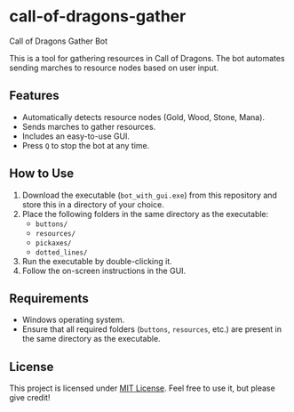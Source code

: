# call-of-dragons-gather

Call of Dragons Gather Bot

This is a tool for gathering resources in Call of Dragons. The bot automates sending marches to resource nodes based on user input.

## Features
- Automatically detects resource nodes (Gold, Wood, Stone, Mana).
- Sends marches to gather resources.
- Includes an easy-to-use GUI.
- Press `Q` to stop the bot at any time.

## How to Use
1. Download the executable (`bot_with_gui.exe`) from this repository and store this in a directory of your choice.
2. Place the following folders in the same directory as the executable:
   - `buttons/`
   - `resources/`
   - `pickaxes/`
   - `dotted_lines/`
3. Run the executable by double-clicking it.
4. Follow the on-screen instructions in the GUI.

## Requirements
- Windows operating system.
- Ensure that all required folders (`buttons`, `resources`, etc.) are present in the same directory as the executable.

## License
This project is licensed under [MIT License](LICENSE). Feel free to use it, but please give credit!
